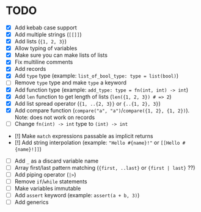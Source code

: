 # TODO

- [x] Add kebab case support
- [x] Add multiple strings (`[[]]`)
- [x] Add lists (`{1, 2, 3}`)
- [x] Allow typing of variables
- [x] Make sure you can make lists of lists
- [x] Fix multiline comments
- [x] Add records
- [x] Add `type` type (example: `list_of_bool_type: type = list(bool)`)
- [ ] Remove `type` type and make `type` a keyword
- [x] Add function type (example: `add_type: type = fn(int, int) -> int`)
- [x] Add `len` function to get length of lists (`len({1, 2, 3}) # => 2`)
- [x] Add list spread operator (`{1, ..{2, 3}}` or `{..{1, 2}, 3}`)
- [x] Add compare function (`compare("a", "a")`/`compare({1, 2}, {1, 2})`). Note: does not work on records
- [ ] Change `fn(int) -> int` type to `(int) -> int`
- [!] Make `match` expressions passable as implicit returns
- [!] Add string interpolation (example: `"Hello #{name}!"` or `[[Hello #{name}!]]`)
- [ ] Add `_` as a discard variable name
- [ ] Array first/last pattern matching (`{first, ..last}` or `{first | last}` ??)
- [ ] Add piping operator (`|>`)
- [ ] Remove `if`/`while` statements
- [ ] Make variables immutable
- [ ] Add `assert` keyword (example: `assert(a + b, 3)`)
- [ ] Add generics
